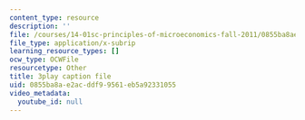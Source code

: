 ```yaml
---
content_type: resource
description: ''
file: /courses/14-01sc-principles-of-microeconomics-fall-2011/0855ba8ae2acddf99561eb5a92331055_zFIB8-30YhA.srt
file_type: application/x-subrip
learning_resource_types: []
ocw_type: OCWFile
resourcetype: Other
title: 3play caption file
uid: 0855ba8a-e2ac-ddf9-9561-eb5a92331055
video_metadata:
  youtube_id: null
---
```

